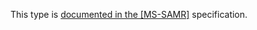 This type is [documented in the [MS-SAMR]](https://learn.microsoft.com/en-us/openspecs/windows_protocols/ms-samr/5a777391-bf12-4213-a440-8b85f6bda675) specification.
